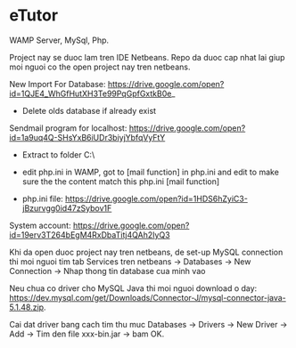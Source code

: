 # eTutor
WAMP Server, MySql, Php.

Project nay se duoc lam tren IDE Netbeans. Repo da duoc cap nhat lai giup moi nguoi co the open project nay tren netbeans.

New Import For Database: https://drive.google.com/open?id=1QJE4_WhGfHutXH3Te99PqGpfGxtkB0e_

- Delete olds database if already exist

Sendmail program for localhost: https://drive.google.com/open?id=1a9uq4Q-SHsYxB6iUDr3biyjYbfqVyFtY

- Extract to folder C:\

- edit php.ini in WAMP, got to [mail function] in php.ini and edit to make sure the the content match this php.ini [mail function]

- php.ini file: https://drive.google.com/open?id=1HDS6hZyiC3-jBzurvgg0id47zSybov1F

System account: https://drive.google.com/open?id=19erv3T264bEgM4RxDbaTitj4QAh2IyQ3

Khi da open duoc project nay tren netbeans, de set-up MySQL connection thi moi nguoi tim tab Services tren netbeans -> Databases -> New Connection -> Nhap thong tin database cua minh vao

Neu chua co driver cho MySQL Java thi moi nguoi download o day: https://dev.mysql.com/get/Downloads/Connector-J/mysql-connector-java-5.1.48.zip. 

Cai dat driver bang cach tim thu muc Databases -> Drivers -> New Driver -> Add -> Tim den file  xxx-bin.jar -> bam OK.


